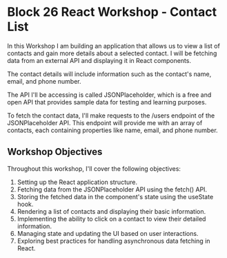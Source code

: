 # Block 26 React Workshop - Contact List 

In this Workshop I am building an application that allows us to view a list of contacts and gain more details about a selected contact. I will be fetching data from an external API and displaying it in React components.

The contact details will include information such as the contact's name, email, and phone number.

The API I'll be accessing is called JSONPlaceholder, which is a free and open API that provides sample data for testing and learning purposes.

To fetch the contact data, I'll make requests to the /users endpoint of the JSONPlaceholder API. This endpoint will provide me with an array of contacts, each containing properties like name, email, and phone number.

## Workshop Objectives

Throughout this workshop, I'll cover the following objectives:

1. Setting up the React application structure.
2. Fetching data from the JSONPlaceholder API using the fetch() API.
3. Storing the fetched data in the component's state using the useState hook.
4. Rendering a list of contacts and displaying their basic information.
5. Implementing the ability to click on a contact to view their detailed information.
6. Managing state and updating the UI based on user interactions.
7. Exploring best practices for handling asynchronous data fetching in React.
